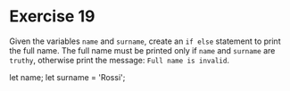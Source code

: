 # Exercise 19

Given the variables `name` and `surname`, create an `if else` statement to print the full name. The full name must be printed only if `name` and `surname` are `truthy`, otherwise print the message: `Full name is invalid`.

let name;
let surname = 'Rossi';
